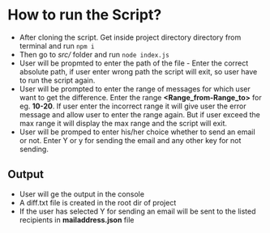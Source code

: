# How to run the Script?

* After cloning the script. Get inside project directory directory from terminal and run `npm i`
* Then go to *src/* folder and run `node index.js`
* User will be propmted to enter the path of the file - Enter the correct absolute path, if user enter wrong path the script will exit, so user have to run the script again.
* User will be prompted to enter the range of messages for which user want to get the difference. Enter the range **<Range_from-Range_to>** for eg. **10-20**. If user enter the incorrect range it will give user the error message and allow user to enter the range again. But if user exceed the max range it will display the max range and the script will exit.
* User will be promped to enter his/her choice whether to send an email or not. Enter Y or y for sending the email and any other key for not sending.

## Output
* User will ge the output in the console
* A diff.txt file is created in the root dir of project
* If the user has selected Y for sending an email will be sent to the listed recipients in **mailaddress.json** file